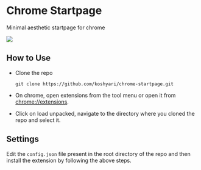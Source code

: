 # Chrome Startpage
Minimal aesthetic startpage for chrome

<img src="/home/anshul/Pictures/screenshots/startpage.png">

## How to Use

- Clone the repo

    ```console
    git clone https://github.com/koshyari/chrome-startpage.git
    ```
- On chrome, open extensions from the tool menu or open it from [chrome://extensions](chrome://extensions).

- Click on load unpacked, navigate to the directory where you cloned the repo and select it.

## Settings

Edit the ```config.json``` file present in the root directory of the repo and then install the extension by following the above steps.
